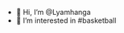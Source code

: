 - 👋 Hi, I’m @Lyamhanga
- 👀 I’m interested in #basketball

<!---
Lyamhanga/Lyamhanga is a ✨ special ✨ repository because its `README.md` (this file) appears on your GitHub profile.
You can click the Preview link to take a look at your changes.
--->
